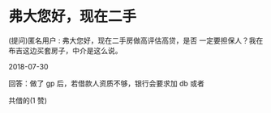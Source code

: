 # 弗大您好，现在二手

(提问)匿名用户 : 弗大您好，现在二手房做高评估高贷，是否 一定要担保人？我在布吉这边买套房子，中介是这么说。

2018-07-30

回答：做了 gp 后，若借款人资质不够，银行会要求加 db 或者

共借的(1 赞)